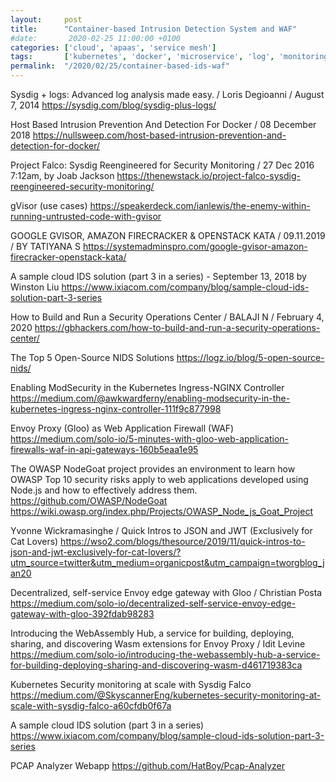 ```yaml
---
layout:     post
title:      "Container-based Intrusion Detection System and WAF"
#date:       2020-02-25 11:00:00 +0100
categories: ['cloud', 'apaas', 'service mesh'] 
tags:       ['kubernetes', 'docker', 'microservice', 'log', 'monitoring']
permalink:  "/2020/02/25/container-based-ids-waf"
---
```


Sysdig + logs: Advanced log analysis made easy. / Loris Degioanni / August 7, 2014
https://sysdig.com/blog/sysdig-plus-logs/


Host Based Intrusion Prevention And Detection For Docker / 08 December 2018
https://nullsweep.com/host-based-intrusion-prevention-and-detection-for-docker/

<!-- more -->

Project Falco: Sysdig Reengineered for Security Monitoring / 27 Dec 2016 7:12am, by Joab Jackson
https://thenewstack.io/project-falco-sysdig-reengineered-security-monitoring/


gVisor (use cases) 
https://speakerdeck.com/ianlewis/the-enemy-within-running-untrusted-code-with-gvisor


GOOGLE GVISOR, AMAZON FIRECRACKER & OPENSTACK KATA / 09.11.2019 / BY TATIYANA S
https://systemadminspro.com/google-gvisor-amazon-firecracker-openstack-kata/


A sample cloud IDS solution (part 3 in a series) - September 13, 2018 by Winston Liu
https://www.ixiacom.com/company/blog/sample-cloud-ids-solution-part-3-series


How to Build and Run a Security Operations Center / BALAJI N / February 4, 2020 
https://gbhackers.com/how-to-build-and-run-a-security-operations-center/


The Top 5 Open-Source NIDS Solutions
https://logz.io/blog/5-open-source-nids/


Enabling ModSecurity in the Kubernetes Ingress-NGINX Controller
https://medium.com/@awkwardferny/enabling-modsecurity-in-the-kubernetes-ingress-nginx-controller-111f9c877998

Envoy Proxy (Gloo) as Web Application Firewall (WAF)
https://medium.com/solo-io/5-minutes-with-gloo-web-application-firewalls-waf-in-api-gateways-160b5eaa1e95







The OWASP NodeGoat project provides an environment to learn how OWASP Top 10 security risks apply to web applications developed using Node.js and how to effectively address them. 
https://github.com/OWASP/NodeGoat
https://wiki.owasp.org/index.php/Projects/OWASP_Node_js_Goat_Project


Yvonne Wickramasinghe / Quick Intros to JSON and JWT (Exclusively for Cat Lovers)
https://wso2.com/blogs/thesource/2019/11/quick-intros-to-json-and-jwt-exclusively-for-cat-lovers/?utm_source=twitter&utm_medium=organicpost&utm_campaign=tworgblog_jan20


Decentralized, self-service Envoy edge gateway with Gloo / Christian Posta
https://medium.com/solo-io/decentralized-self-service-envoy-edge-gateway-with-gloo-392fdab98283


Introducing the WebAssembly Hub, a service for building, deploying, sharing, and discovering Wasm extensions for Envoy Proxy / Idit Levine
https://medium.com/solo-io/introducing-the-webassembly-hub-a-service-for-building-deploying-sharing-and-discovering-wasm-d461719383ca



Kubernetes Security monitoring at scale with Sysdig Falco
https://medium.com/@SkyscannerEng/kubernetes-security-monitoring-at-scale-with-sysdig-falco-a60cfdb0f67a


A sample cloud IDS solution (part 3 in a series)
https://www.ixiacom.com/company/blog/sample-cloud-ids-solution-part-3-series


PCAP Analyzer Webapp
https://github.com/HatBoy/Pcap-Analyzer